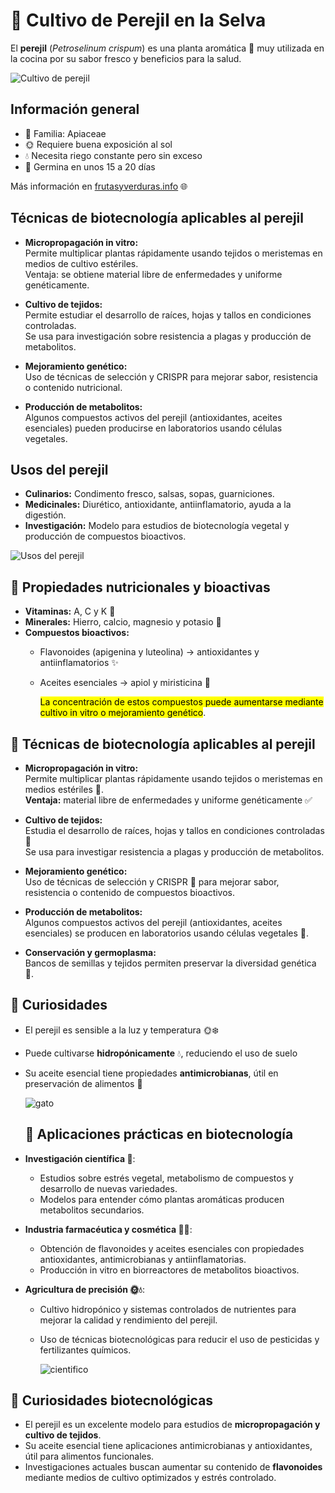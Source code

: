 # 🌱 Cultivo de Perejil en la Selva

El **perejil** (*Petroselinum crispum*) es una planta aromática 🌿 muy utilizada en la cocina por su sabor fresco y beneficios para la salud.

![Cultivo de perejil](https://frutasyverduras.info/wp-content/uploads/2019/06/cultivo-perejil.jpg)

## Información general
- 🌿 Familia: Apiaceae  
- 🌞 Requiere buena exposición al sol  
- 💧 Necesita riego constante pero sin exceso  
- 🌱 Germina en unos 15 a 20 días

Más información en [frutasyverduras.info](https://frutasyverduras.info/perejil/) 🌐

## Técnicas de biotecnología aplicables al perejil

- **Micropropagación in vitro:**  
  Permite multiplicar plantas rápidamente usando tejidos o meristemas en medios de cultivo estériles.  
  Ventaja: se obtiene material libre de enfermedades y uniforme genéticamente.

- **Cultivo de tejidos:**  
  Permite estudiar el desarrollo de raíces, hojas y tallos en condiciones controladas.  
  Se usa para investigación sobre resistencia a plagas y producción de metabolitos.

- **Mejoramiento genético:**  
  Uso de técnicas de selección y CRISPR para mejorar sabor, resistencia o contenido nutricional.

- **Producción de metabolitos:**  
  Algunos compuestos activos del perejil (antioxidantes, aceites esenciales) pueden producirse en laboratorios usando células vegetales.

## Usos del perejil

- **Culinarios:** Condimento fresco, salsas, sopas, guarniciones.  
- **Medicinales:** Diurético, antioxidante, antiinflamatorio, ayuda a la digestión.  
- **Investigación:** Modelo para estudios de biotecnología vegetal y producción de compuestos bioactivos.
  
![Usos del perejil](https://www.lavanguardia.com/files/article_main_microformat/uploads/2018/06/28/5e997eb7348d3.jpeg)
## 🧾 Propiedades nutricionales y bioactivas

- **Vitaminas:** A, C y K 🌟  
- **Minerales:** Hierro, calcio, magnesio y potasio 🧪  
- **Compuestos bioactivos:**  
  - Flavonoides (apigenina y luteolina) → antioxidantes y antiinflamatorios ✨  
  - Aceites esenciales → apiol y miristicina 🧴
 
    <mark>La concentración de estos compuestos puede aumentarse mediante cultivo in vitro o mejoramiento genético</mark>.

## 🧫 Técnicas de biotecnología aplicables al perejil

- **Micropropagación in vitro:**  
  Permite multiplicar plantas rápidamente usando tejidos o meristemas en medios estériles 🥼.  
  **Ventaja:** material libre de enfermedades y uniforme genéticamente ✅

- **Cultivo de tejidos:**  
  Estudia el desarrollo de raíces, hojas y tallos en condiciones controladas 🌱  
  Se usa para investigar resistencia a plagas y producción de metabolitos.

- **Mejoramiento genético:**  
  Uso de técnicas de selección y CRISPR 🧬 para mejorar sabor, resistencia o contenido de compuestos bioactivos.

- **Producción de metabolitos:**  
  Algunos compuestos activos del perejil (antioxidantes, aceites esenciales) se producen en laboratorios usando células vegetales 🧫.

- **Conservación y germoplasma:**  
  Bancos de semillas y tejidos permiten preservar la diversidad genética 🌾.

## 🌟 Curiosidades

- El perejil es sensible a la luz y temperatura 🌞❄️  
- Puede cultivarse **hidropónicamente** 💧, reduciendo el uso de suelo  
- Su aceite esencial tiene propiedades **antimicrobianas**, útil en preservación de alimentos 🦠

  ![gato](https://images7.memedroid.com/images/UPLOADED307/642cf9fa59d36.jpeg)

  ## 🧪 Aplicaciones prácticas en biotecnología

- **Investigación científica 🔬**:  
  - Estudios sobre estrés vegetal, metabolismo de compuestos y desarrollo de nuevas variedades.  
  - Modelos para entender cómo plantas aromáticas producen metabolitos secundarios.

- **Industria farmacéutica y cosmética 💊🧴**:  
  - Obtención de flavonoides y aceites esenciales con propiedades antioxidantes, antimicrobianas y antiinflamatorias.  
  - Producción in vitro en biorreactores de metabolitos bioactivos.

- **Agricultura de precisión 🌞💧**:  
  - Cultivo hidropónico y sistemas controlados de nutrientes para mejorar la calidad y rendimiento del perejil.  
  - Uso de técnicas biotecnológicas para reducir el uso de pesticidas y fertilizantes químicos.

     ![cientifico](https://st.focusedcollection.com/8860618/i/650/focused_263256640-stock-photo-scientist-examining-young-green-plants.jpg)


## 🌟 Curiosidades biotecnológicas

- El perejil es un excelente modelo para estudios de **micropropagación y cultivo de tejidos**.  
- Su aceite esencial tiene aplicaciones antimicrobianas y antioxidantes, útil para alimentos funcionales.  
- Investigaciones actuales buscan aumentar su contenido de **flavonoides** mediante medios de cultivo optimizados y estrés controlado.  
